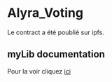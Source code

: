 # Alyra_Voting
Le contract a été poublié sur ipfs.

## myLib documentation
Pour la voir cliquez [ici](https://ipfs.io/ipfs/QmSD4dtnruFxK5tsmekvpUE8nqwcXhZxZ3AeJGu8kbWAjY)
